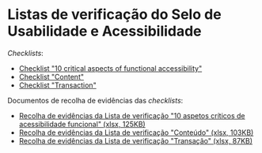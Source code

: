 # Listas de verificação do Selo de Usabilidade e Acessibilidade

<em lang="en">Checklists</em>:

- [Checklist "10 critical aspects of functional accessibility"](checklist-10aspects.html)
- [Checklist "Content"](checklist-content.html)
- [Checklist "Transaction"](checklist-transaction.html)

Documentos de recolha de evidências das <em lang="en">checklists</em>:

- [Recolha de evidências da Lista de verificação "10 aspetos críticos de acessibilidade funcional" (xlsx, 125KB)](sintese-10aspetos.xlsx)
- [Recolha de evidências da Lista de verificação "Conteúdo" (xlsx, 103KB)](sintese-conteudo.xlsx)
- [Recolha de evidências da Lista de verificação "Transação" (xlsx, 87KB)](sintese-transacao.xlsx)
